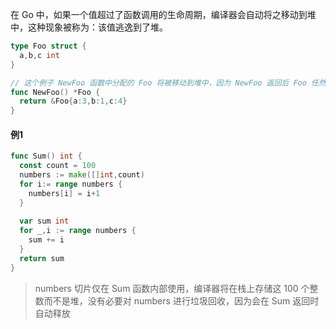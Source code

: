 在 Go 中，如果一个值超过了函数调用的生命周期，编译器会自动将之移动到堆中，这种现象被称为：该值逃逸到了堆。

```go
type Foo struct {
  a,b,c int
}

// 这个例子 NewFoo 函数中分配的 Foo 将被移动到堆中，因为 NewFoo 返回后 Foo 任然有效
func NewFoo() *Foo {	
  return &Foo{a:3,b:1,c:4}
}
```



#### 例1

```go
func Sum() int {
  const count = 100
  numbers := make([]int,count)
  for i:= range numbers {
    numbers[i] = i+1
  }
  
  var sum int
  for _,i := range numbers {
    sum += i
  }
  return sum
}
```

> numbers 切片仅在 Sum 函数内部使用，编译器将在栈上存储这 100 个整数而不是堆，没有必要对 numbers 进行垃圾回收，因为会在 Sum 返回时自动释放